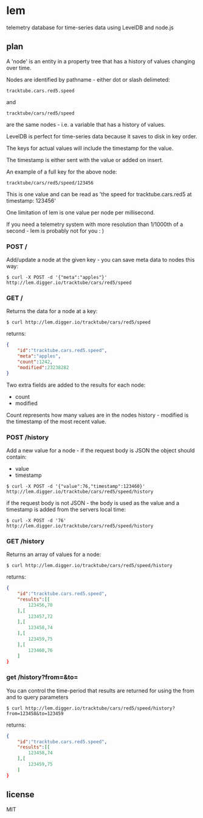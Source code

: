 lem
===

telemetry database for time-series data using LevelDB and node.js

## plan

A 'node' is an entity in a property tree that has a history of values changing over time.

Nodes are identified by pathname - either dot or slash delimeted:

```
tracktube.cars.red5.speed
```

and

```
tracktube/cars/red5/speed
```

are the same nodes - i.e. a variable that has a history of values.

LevelDB is perfect for time-series data because it saves to disk in key order.

The keys for actual values will include the timestamp for the value.

The timestamp is either sent with the value or added on insert.

An example of a full key for the above node:

```
tracktube/cars/red5/speed/123456
```

This is one value and can be read as 'the speed for tracktube.cars.red5 at timestamp: 123456'

One limitation of lem is one value per node per millisecond.

If you need a telemetry system with more resolution than 1/1000th of a second - lem is probably not for you : )


### POST /

Add/update a node at the given key - you can save meta data to nodes this way:

```
$ curl -X POST -d '{"meta":"apples"}' http://lem.digger.io/tracktube/cars/red5/speed
```

### GET /

Returns the data for a node at a key:

```
$ curl http://lem.digger.io/tracktube/cars/red5/speed
```

returns:

```json
{
	"id":"tracktube.cars.red5.speed",
	"meta":"apples",
	"count":1242,
	"modified":23238282
}
```

Two extra fields are added to the results for each node:

 * count
 * modified

Count represents how many values are in the nodes history - modified is the timestamp of the most recent value.

### POST /history

Add a new value for a node - if the request body is JSON the object should contain:

 * value
 * timestamp

```
$ curl -X POST -d '{"value":76,"timestamp":123460}' http://lem.digger.io/tracktube/cars/red5/speed/history
```

if the request body is not JSON - the body is used as the value and a timestamp is added from the servers local time:

```
$ curl -X POST -d '76' http://lem.digger.io/tracktube/cars/red5/speed/history
```

### GET /history

Returns an array of values for a node:

```
$ curl http://lem.digger.io/tracktube/cars/red5/speed/history
```

returns:

```json
{
	"id":"tracktube.cars.red5.speed",
	"results":[[
		123456,70
	],[
		123457,72
	],[
		123458,74
	],[
		123459,75
	],[
		123460,76
	]
}
```

### get /history?from=&to=

You can control the time-period that results are returned for using the from and to query parameters

```
$ curl http://lem.digger.io/tracktube/cars/red5/speed/history?from=123458&to=123459
```

returns:

```json
{
	"id":"tracktube.cars.red5.speed",
	"results":[[
		123458,74
	],[
		123459,75
	]
}
```

## license

MIT

